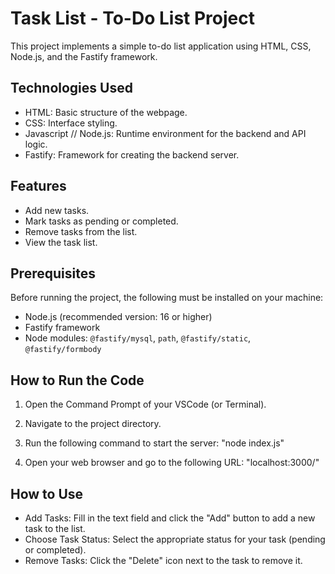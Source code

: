 # Task List - To-Do List Project

This project implements a simple to-do list application using HTML, CSS, Node.js, and the Fastify framework.

## Technologies Used

- HTML: Basic structure of the webpage.
- CSS: Interface styling.
- Javascript // Node.js: Runtime environment for the backend and API logic.
- Fastify: Framework for creating the backend server.

## Features

- Add new tasks.
- Mark tasks as pending or completed.
- Remove tasks from the list.
- View the task list.

## Prerequisites

Before running the project, the following must be installed on your machine:

- Node.js (recommended version: 16 or higher)
- Fastify framework
- Node modules: `@fastify/mysql`, `path`, `@fastify/static`, `@fastify/formbody`

## How to Run the Code

1. Open the Command Prompt of your VSCode (or Terminal).
2. Navigate to the project directory.
3. Run the following command to start the server:
"node index.js"

4. Open your web browser and go to the following URL: "localhost:3000/"


## How to Use

- Add Tasks: Fill in the text field and click the "Add" button to add a new task to the list.
- Choose Task Status: Select the appropriate status for your task (pending or completed).
- Remove Tasks: Click the "Delete" icon next to the task to remove it.
